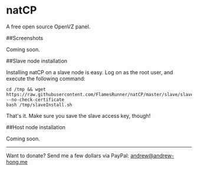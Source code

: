 # natCP

A free open source OpenVZ panel.

##Screenshots

Coming soon.

##Slave node installation

Installing natCP on a slave node is easy.
Log on as the root user, and execute the following command:

    cd /tmp && wget https://raw.githubusercontent.com/FlamesRunner/natCP/master/slave/slaveInstall.sh --no-check-certificate
    bash /tmp/slaveInstall.sh

That's it. Make sure you save the slave access key, though!

##Host node installation

Coming soon.

---
Want to donate? Send me a few dollars via PayPal: andrew@andrew-hong.me
